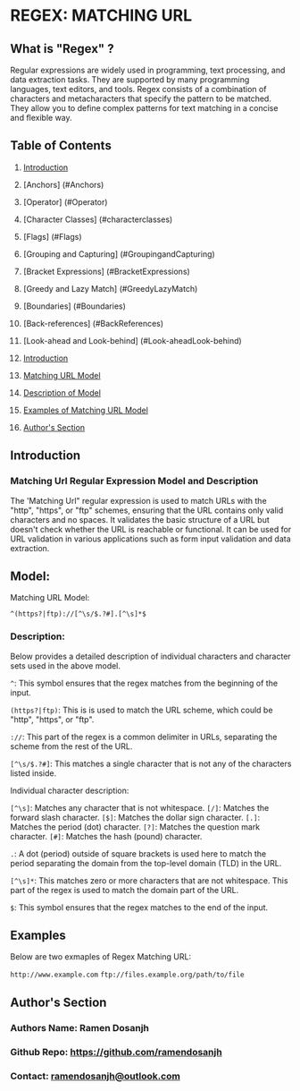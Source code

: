 #  REGEX: MATCHING URL 

## What is "Regex" ?
Regular expressions are widely used in programming, text processing, and data extraction tasks. They are supported by many programming languages, text editors, and tools.
Regex consists of a combination of characters and metacharacters that specify the pattern to be matched. They allow you to define complex patterns for text matching in a concise and flexible way.
## Table of Contents
1. [Introduction](#introduction)
2. [Anchors] (#Anchors)
3. [Operator] (#Operator)
4. [Character Classes] (#characterclasses)
5. [Flags] (#Flags)
6. [Grouping and Capturing] (#GroupingandCapturing)
7. [Bracket Expressions] (#BracketExpressions)
8. [Greedy and Lazy Match] (#GreedyLazyMatch)
9. [Boundaries] (#Boundaries)
10. [Back-references] (#BackReferences)
11. [Look-ahead and Look-behind] (#Look-aheadLook-behind)

1. [Introduction](#introduction)
2. [Matching URL Model](#model)
3. [Description of Model](#description)
4. [Examples of Matching URL Model](#examples)
5. [Author's Section](#authors-section)

## Introduction 

### Matching Url Regular Expression Model and Description
The 'Matching Url" regular expression is used to match URLs with the "http", "https", or "ftp" schemes, ensuring that the URL contains only valid characters and no spaces. It validates the basic structure of a URL but doesn't check whether the URL is reachable or functional. It can be used for URL validation in various applications such as form input validation and data extraction. 


## Model:

Matching URL Model:

`^(https?|ftp)://[^\s/$.?#].[^\s]*$`

### Description:

Below provides a detailed description of individual characters and character sets used in the above model.

`^`: This symbol ensures that the regex matches from the beginning of the input.

`(https?|ftp)`: This is is used to match the URL scheme, which could be "http", "https", or "ftp".

`://`: This part of the regex is a common delimiter in URLs, separating the scheme from the rest of the URL.

`[^\s/$.?#]`: This matches a single character that is not any of the characters listed inside. 

Individual character description: 

`[^\s]`: Matches any character that is not whitespace.
`[/]`: Matches the forward slash character.
`[$]`: Matches the dollar sign character.
`[.]`: Matches the period (dot) character.
`[?]`: Matches the question mark character.
`[#]`: Matches the hash (pound) character.

`.`: A dot (period) outside of square brackets is used here to match the period separating the domain from the top-level domain (TLD) in the URL.

`[^\s]*`: This matches zero or more characters that are not whitespace. This part of the regex is used to match the domain part of the URL.

`$`: This symbol ensures that the regex matches to the end of the input.



## Examples
Below are two exmaples of Regex Matching URL:

`http://www.example.com`
`ftp://files.example.org/path/to/file`



## Author's Section

### Authors Name: Ramen Dosanjh
### Github Repo: https://github.com/ramendosanjh
### Contact: ramendosanjh@outlook.com
